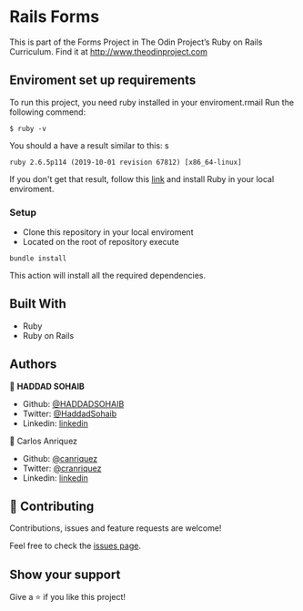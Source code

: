 # Rails Forms

This is part of the Forms Project in The Odin Project’s Ruby on Rails Curriculum. Find it at http://www.theodinproject.com


## Enviroment set up requirements

To run this project, you need ruby installed in your enviroment.rmail
Run the following commend:

```
$ ruby -v
```

You should a have a result similar to this:
s
```
ruby 2.6.5p114 (2019-10-01 revision 67812) [x86_64-linux]
```

If you don't get that result, follow this [link](https://www.ruby-lang.org/en/documentation/installation/) and install Ruby in your local enviroment.

### Setup
- Clone this repository in your local enviroment
- Located on the root of repository execute 

```bundle install``` 
 
This action will install all the required dependencies. 


## Built With

- Ruby
- Ruby on Rails

## Authors

👤 **HADDAD SOHAIB**

- Github: [@HADDADSOHAIB](https://github.com/HADDADSOHAIB)
- Twitter: [@HaddadSohaib](https://twitter.com/HaddadSohaib)
- Linkedin: [linkedin](https://www.linkedin.com/in/sohaibhaddad/)

👤 Carlos Anriquez

- Github: [@canriquez](https://github.com/canriquez)
- Twitter: [@cranriquez](https://twitter.com/cranriquez)
- Linkedin: [linkedin](https://www.linkedin.com/in/carlosanriquez/)

## 🤝 Contributing

Contributions, issues and feature requests are welcome!

Feel free to check the [issues page](issues/).

## Show your support

Give a ⭐️ if you like this project!